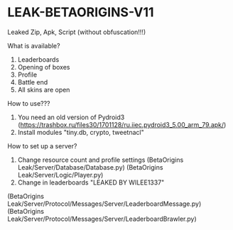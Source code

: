 # LEAK-BETAORIGINS-V11
Leaked Zip, Apk, Script (without obfuscation!!!)

What is available?
1. Leaderboards
2. Opening of boxes
3. Profile
4. Battle end
5. All skins are open

How to use???
1. You need an old version of Pydroid3
(https://trashbox.ru/files30/1701128/ru.iiec.pydroid3_5.00_arm_79.apk/)
2. Install modules "tiny.db, crypto, tweetnacl"

How to set up a server?
1. Change resource count and profile settings
(BetaOrigins Leak/Server/Database/Database.py)
(BetaOrigins Leak/Server/Logic/Player.py)
2. Change in leaderboards "LEAKED BY WILEE1337"

(BetaOrigins Leak/Server/Protocol/Messages/Server/LeaderboardMessage.py)
(BetaOrigins Leak/Server/Protocol/Messages/Server/LeaderboardBrawler.py)
